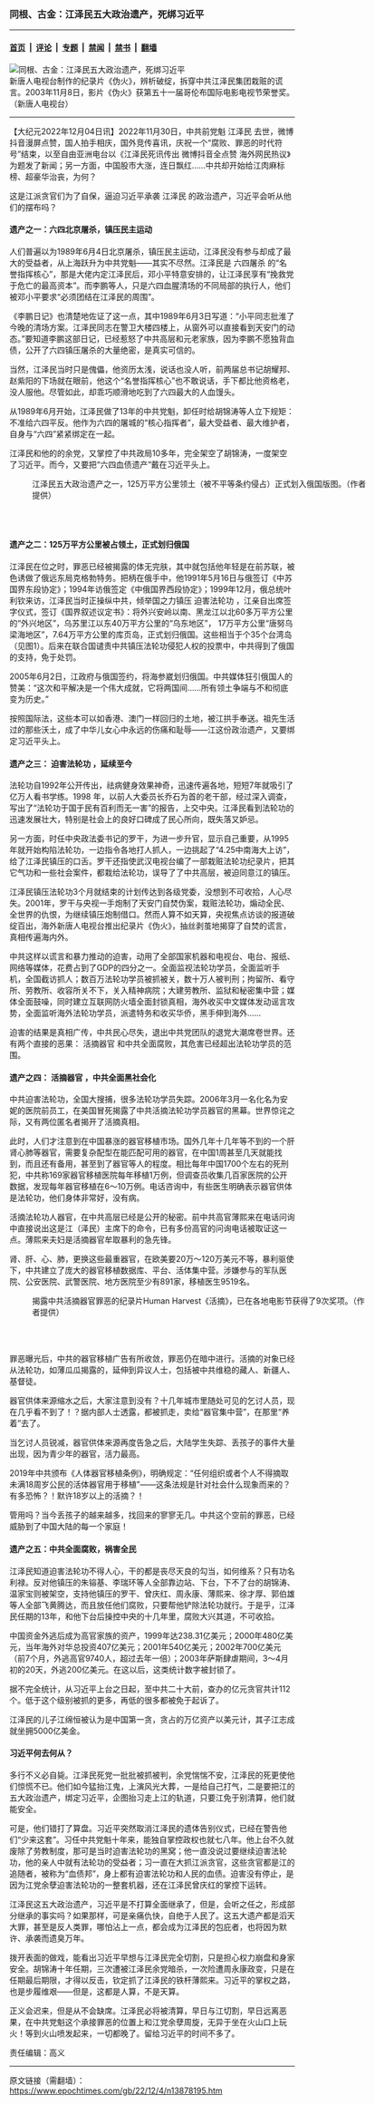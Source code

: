 ### 同根、古金：江泽民五大政治遗产，死绑习近平

---

#### [首页](../../../..?n13878195) &nbsp;|&nbsp; [评论](../../../../../epoch-comment?n13878195) &nbsp;|&nbsp; [专题](../../../../../epoch-special?n13878195) &nbsp;|&nbsp; [禁闻](../../../../../epoch-news?n13878195) &nbsp;|&nbsp; [禁书](../../../../../books?n13878195) &nbsp;|&nbsp; [翻墙](https://github.com/gfw-breaker/nogfw/blob/master/README.md?n13878195)


<div><img alt="同根、古金：江泽民五大政治遗产，死绑习近平" class="attachment-djy_600_400 size-djy_600_400 wp-post-image" src="https://i.epochtimes.com/assets/uploads/2019/01/1-47.jpg"/>
<div class="caption">
 新唐人电视台制作的纪录片《伪火》，辨析破绽，拆穿中共江泽民集团栽赃的谎言。2003年11月8日，影片《伪火》获第五十一届哥伦布国际电影电视节荣誉奖。（新唐人电视台）
</div></div><hr/><div class="post_content" id="artbody" itemprop="articleBody">
 <!-- article content begin -->
 <p>
  【大纪元2022年12月04日讯】2022年11月30日，中共前党魁
  <ok href="https://www.epochtimes.com/gb/tag/%E6%B1%9F%E6%B3%BD%E6%B0%91.html">
   江泽民
  </ok>
  去世，微博抖音漫屏点赞，国人拍手相庆，国外竞传喜讯，庆祝一个“腐败、罪恶的时代符号”结束，以至自由亚洲电台以《江泽民死讯传出 微博抖音全点赞 海外网民热议》为题发了新闻；另一方面，中国股市大涨，连日飘红……中共却开始给江肉麻标榜、超豪华治丧，为何？
 </p>
 <p>
  这是江派贪官们为了自保，逼迫习近平承袭
  <ok href="https://www.epochtimes.com/gb/tag/%E6%B1%9F%E6%B3%BD%E6%B0%91.html">
   江泽民
  </ok>
  的政治遗产，习近平会听从他们的摆布吗？
 </p>
 <h4>
  遗产之一：六四北京屠杀，镇压民主运动
 </h4>
 <p>
  人们普遍以为1989年6月4日北京屠杀，镇压民主运动，江泽民没有参与却成了最大的受益者，从上海跃升为中共党魁——其实不尽然。江泽民是
  <ok href="https://www.epochtimes.com/gb/tag/%E5%85%AD%E5%9B%9B%E5%B1%A0%E6%9D%80.html">
   六四屠杀
  </ok>
  的“名誉指挥核心”，那是大佬内定江泽民后，邓小平特意安排的，让江泽民享有“挽救党于危亡的最高资本”。而李鹏等人，只是六四血腥清场的不同局部的执行人，他们被邓小平要求“必须团结在江泽民的周围”。
 </p>
 <p>
  《李鹏日记》也清楚地佐证了这一点，其中1989年6月3日写道：“小平同志批淮了今晚的清场方案。江泽民同志在警卫大楼四楼上，从窗外可以直接看到天安门的动态。”要知道李鹏这部日记，已经惹怒了中共高层和元老家族，因为李鹏不愿独背血债，公开了六四镇压屠杀的大量绝密，是真实可信的。
 </p>
 <p>
  当然，江泽民当时只是傀儡，他资历太浅，说话也没人听，前两届总书记胡耀邦、赵紫阳的下场就在眼前，他这个“名誉指挥核心”也不敢说话，手下都比他资格老，没人服他。尽管如此，却乖巧顺滑地吃到了六四最大的人血馒头。
 </p>
 <p>
  从1989年6月开始，江泽民做了13年的中共党魁，卸任时给胡锦涛等人立下规矩：不准给六四平反。他作为六四的屠城的“核心指挥者”，最大受益者、最大维护者，自身与“六四”紧紧绑定在一起。
 </p>
 <p>
  江泽民和他的的余党，又掌控了中共政局10多年，完全架空了胡锦涛，一度架空了习近平。而今，又要把“六四血债遗产”戴在习近平头上。
 </p>
 <figure aria-describedby="caption-attachment-13878198" class="wp-caption aligncenter" id="attachment_13878198" style="width: 600px">
  <ok href="https://i.epochtimes.com/assets/uploads/2022/12/id13878198-2022-12-03_221745.jpg" target="_blank">
   <img alt="" class="size-large wp-image-13878198" src="https://i.epochtimes.com/assets/uploads/2022/12/id13878198-2022-12-03_221745-600x393.jpg"/>
  </ok>
  <br/><figcaption class="wp-caption-text" id="caption-attachment-13878198">
   江泽民五大政治遗产之一，125万平方公里领土（被不平等条约侵占）正式划入俄国版图。（作者提供）
  </figcaption><br/>
 </figure><br/>
 <h4>
  遗产之二：125万平方公里被占领土，正式划归俄国
 </h4>
 <p>
  江泽民在位之时，罪恶已经被揭露的体无完肤，其中就包括他年轻是在前苏联，被色诱做了俄远东局克格勃特务。把柄在俄手中，他1991年5月16日与俄签订《中苏国界东段协定》；1994年访俄签定《中俄国界西段协定》；1999年12月，俄总统叶利钦来访，江泽民当时正操纵中共，倾举国之力镇压
  <ok href="https://www.epochtimes.com/gb/tag/%E8%BF%AB%E5%AE%B3%E6%B3%95%E8%BD%AE%E5%8A%9F.html">
   迫害法轮功
  </ok>
  ，江亲自出席签字仪式，签订《国界叙述议定书》：将外兴安岭以南、黑龙江以北60多万平方公里的“外兴地区”，乌苏里江以东40万平方公里的“乌东地区”， 17万平方公里“唐努乌梁海地区”，7.64万平方公里的库页岛，正式划归俄国。这些相当于个35个台湾岛（见图1）。后来在联合国谴责中共镇压法轮功侵犯人权的投票中，中共得到了俄国的支持，免于处罚。
 </p>
 <p>
  2005年6月2日，江政府与俄国签约，将海参崴划归俄国。中共媒体狂引俄国人的赞美：“这次和平解决是一个伟大成就，它将两国间……所有领土争端与不和彻底变为历史。”
 </p>
 <p>
  按照国际法，这些本可以如香港、澳门一样回归的土地，被江拱手奉送。祖先生活过的那些沃土，成了中华儿女心中永远的伤痛和耻辱——江这份政治遗产，又要绑定习近平头上。
 </p>
 <h4>
  遗产之三：
  <ok href="https://www.epochtimes.com/gb/tag/%E8%BF%AB%E5%AE%B3%E6%B3%95%E8%BD%AE%E5%8A%9F.html">
   迫害法轮功
  </ok>
  ，延续至今
 </h4>
 <p>
  法轮功自1992年公开传出，祛病健身效果神奇，迅速传遍各地，短短7年就吸引了亿万人看书学练。1998 年，以前人大委员长乔石为首的老干部，经过深入调查，写出了“法轮功于国于民有百利而无一害”的报告，上交中央。江泽民看到法轮功的迅速发展壮大，特别是社会上的良好口碑成了民心所向，既失落又妒忌。
 </p>
 <p>
  另一方面，时任中央政法委书记的罗干，为进一步升官，显示自己重要，从1995年就开始构陷法轮功，一边指令各地打人抓人，一边挑起了“4.25中南海大上访”，给了江泽民镇压的口舌。罗干还指使武汉电视台编了一部栽赃法轮功纪录片，把其它气功和一些社会案件，都栽给法轮功，误导了了中共高层，被迫同意江的镇压。
 </p>
 <p>
  江泽民镇压法轮功3个月就结束的计划传达到各级党委，没想到不可收拾，人心尽失。2001年，罗干与央视一手炮制了天安门自焚伪案，栽赃法轮功，煽动全民、全世界的仇恨，为继续镇压炮制借口。然而人算不如天算，央视焦点访谈的报道破绽百出，海外新唐人电视台推出纪录片《伪火》，抽丝剥茧地揭穿了自焚的谎言，真相传遍海内外。
 </p>
 <p>
  中共这样以谎言和暴力推动的迫害，动用了全部国家机器和电视台、电台、报纸、网络等媒体，花费占到了GDP的四分之一。全面监视法轮功学员，全面监听手机，全国截访抓人；数百万法轮功学员被抓被关，数十万人被判刑；拘留所、看守所、劳教所、收容所关不下，关入精神病院；大建劳教所、监狱和秘密集中营；媒体全面鼓噪，同时建立互联网防火墙全面封锁真相，海外收买中文媒体发动谣言攻势，全面监听海外法轮功学员，派遣特务和收买华侨，黑手伸到海外……
 </p>
 <p>
  迫害的结果是真相广传，中共民心尽失，退出中共党团队的退党大潮席卷世界。还有两个直接的恶果：
  <ok href="https://www.epochtimes.com/gb/tag/%E6%B4%BB%E6%91%98%E5%99%A8%E5%AE%98.html">
   活摘器官
  </ok>
  和中共全面腐败，其危害已经超出法轮功学员的范围。
 </p>
 <h4>
  遗产之四：
  <ok href="https://www.epochtimes.com/gb/tag/%E6%B4%BB%E6%91%98%E5%99%A8%E5%AE%98.html">
   活摘器官
  </ok>
  ，中共全面黑社会化
 </h4>
 <p>
  中共迫害法轮功，全国大搜捕，很多法轮功学员失踪。2006年3月一名化名为安妮的医院前员工，在美国冒死揭露了中共活摘法轮功学员器官的黑幕。世界惊诧之际，又有两位匿名者揭开了活摘真相。
 </p>
 <p>
  此时，人们才注意到在中国暴涨的器官移植市场。国外几年十几年等不到的一个肝肾心肺等器官，需要复杂配型在能匹配可用的器官，在中国1周甚至几天就能找到，而且还有备用，甚至到了器官等人的程度。相比每年中国1700个左右的死刑犯，中共称169家器官移植医院每年移植1万例，但调查员收集几百家医院的公开数据，发现每年器官移植在6～10万例。电话咨询中，有些医生明确表示器官供体是法轮功，他们身体非常好，没有病。
 </p>
 <p>
  活摘法轮功人器官，在中共高层已经是公开的秘密。前中共高官薄熙来在电话问询中直接说出这是江（泽民）主席下的命令，已有多份高官的问询电话被取证这一点。薄熙来夫妇是活摘器官牟取暴利的急先锋。
 </p>
 <p>
  肾、肝、心、肺，更换这些最重器官，在欧美要20万～120万美元不等，暴利驱使下，中共建立了庞大的器官移植数据库、平台、活体集中营。涉嫌参与的军队医院、公安医院、武警医院、地方医院至少有891家，移植医生9519名。
 </p>
 <figure aria-describedby="caption-attachment-13878199" class="wp-caption aligncenter" id="attachment_13878199" style="width: 600px">
  <ok href="https://i.epochtimes.com/assets/uploads/2022/12/id13878199-2022-12-03_222419.jpg" target="_blank">
   <img alt="" class="size-large wp-image-13878199" src="https://i.epochtimes.com/assets/uploads/2022/12/id13878199-2022-12-03_222419-600x376.jpg"/>
  </ok>
  <br/><figcaption class="wp-caption-text" id="caption-attachment-13878199">
   揭露中共活摘器官罪恶的纪录片Human Harvest《活摘》，已在各地电影节获得了9次奖项。（作者提供）
  </figcaption><br/>
 </figure><br/>
 <p>
  罪恶曝光后，中共的器官移植广告有所收敛，罪恶仍在暗中进行。活摘的对象已经从法轮功，如薄瓜瓜揭露的，延伸到异议人士，包括被中共维稳的藏人、新疆人、基督徒。
 </p>
 <p>
  器官供体来源缩水之后，大家注意到没有？十几年城市里随处可见的乞讨人员，现在几乎看不到了！？据内部人士透露，都被抓走，卖给“器官集中营”，在那里“养着”去了。
 </p>
 <p>
  当乞讨人员锐减，器官供体来源再度告急之后，大陆学生失踪、丢孩子的事件大量出现，因为青少年的器官，活力最高。
 </p>
 <p>
  2019年中共颁布《人体器官移植条例》，明确规定：“任何组织或者个人不得摘取未满18周岁公民的活体器官用于移植”——这条法规是针对社会什么现象而来的？有多恐怖？！默许18岁以上的活摘？！
 </p>
 <p>
  管用吗？当今丢孩子的越来越多，找回来的寥寥无几。中共这个空前的罪恶，已经威胁到了中国大陆的每一个家庭！
 </p>
 <h4>
  遗产之五：中共全面腐败，祸害全民
 </h4>
 <p>
  江泽民知道迫害法轮功不得人心，干的都是丧尽天良的勾当，如何维系？只有功名利禄。反对他镇压的朱镕基、李瑞环等人全部靠边站、下台，下不了台的胡锦涛、温家宝则被架空，支持他镇压的罗干、曾庆红、周永康、薄熙来、徐才厚、郭伯雄等人全部飞黄腾达，而且放任他们腐败，只要帮他铲除法轮功就行。于是乎，江泽民任期的13年，和他下台后操控中央的十几年里，腐败大兴其道，不可收拾。
 </p>
 <p>
  中国资金外逃后成为高官家族的资产，1999年达238.31亿美元；2000年480亿美元，当年海外对华总投资407亿美元；2001年540亿美元；2002年700亿美元（前7个月，外逃高官9740人，超过去年一倍）；2003年萨斯肆虐期间，3～4月初的20天，外逃200亿美元。在这以后，这类统计数字被封锁了。
 </p>
 <p>
  据不完全统计，从习近平上台之日起，至中共二十大前，查办的亿元贪官共计112个。低于这个级别被抓的更多，再低的很多都被免于起诉了。
 </p>
 <p>
  江泽民的儿子江绵恒被认为是中国第一贪，贪占的万亿资产以美元计，其子江志成就坐拥5000亿美金。
 </p>
 <h4>
  习近平何去何从？
 </h4>
 <p>
  多行不义必自毙。江泽民死党一批批被抓被判，余党惴惴不安，江泽民的死更使他们惊慌不已。他们如今猛抬江鬼，上演风光大葬，一是给自己打气，二是要把江的五大政治遗产，绑定习近平，企图抬习走上江的轨道，只要江免于别清算，他们就能安全。
 </p>
 <p>
  可是，他们错打了算盘。习近平突然取消江泽民的遗体告别仪式，已经在警告他们“少来这套”。习任中共党魁十年来，能独自掌控政权也就七八年。他上台不久就废除了劳教制度，那可是当时迫害法轮功的黑窝；他一直没说过要继续迫害法轮功，他的亲人中就有法轮功的受益者；习一直在大抓江派贪官，这些贪官都是江的追随者，被称为“血债邦”，身上都有迫害法轮功和人民的血债。迫害没有停止，是因为江党余孽迫害法轮功的一整套机器，还在江泽民曾庆红的掌控下运转。
 </p>
 <p>
  江泽民这五大政治遗产，习近平是不打算全面继承了，但是，会听之任之，形成部分继承的事实吗？如果那样，可是亲痛仇快，自绝于人民了。这五大遗产都是滔天大罪，甚至是反人类罪，哪怕沾上一点，都会成为江泽民的包庇者，也将因为默许、承袭而遗臭万年。
 </p>
 <p>
  拨开表面的做戏，能看出习近平早想与江泽民完全切割，只是担心权力崩盘和身家安全。胡锦涛十年任期，三次遭被江泽民余党暗杀，一次险遭周永康政变，只是在任期最后期限，才得以反击，钦定抓了江泽民的铁杆薄熙来。习近平的掌权之路，也是步履维艰——但是，这都是人算，不是天算。
 </p>
 <p>
  正义会迟来，但是从不会缺席。江泽民必将被清算，早日与江切割，早日远离恶果，在中共党魁这个承接罪恶的位置上和江党余孽周旋，无异于坐在火山口上玩火！等到火山喷发起来，一切都晚了。留给习近平的时间不多了。
 </p>
 <p>
  责任编辑：高义
 </p>
 <!-- article content end -->
 <div id="below_article_ad">
 </div>
</div>


---

原文链接（需翻墙）：https://www.epochtimes.com/gb/22/12/4/n13878195.htm